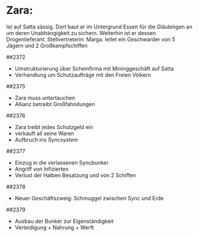 # Zara:
Ist auf Satta sässig.
Dort baut er im Untergrund Essen für die Gläubingen an um deren 
Unabhängigkeit zu sichern. Weiterhin ist er dessen Drogenlieferant.
Stellvertreterin: Marga.
leitet ein Geschwarder von 5 Jägern und 2 Großkampfschiffen



##2372
- Umstrukturierung über Scheinfirma mit Mininggeschäft auf Satta
- Verhandlung um Schutzaufträge mit den Freien Völkern

##2375
- Zara muss untertauchen
- Allianz betreibt Großfahndungen 

##2376
- Zara treibt jedes Schutzgeld ein 
- verkauft all seine Waren
- Aufbruch ins Syncsystem

##2377
- Einzug in die verlassenen Syncbunker
- Angriff von Infizierten
- Verlust der Halben Besatzung und von 2 Schiffen


##2378
- Neuer Geschäftszweig: Schmuggel zwischen Sync und Erde

##2379
- Ausbau der Bunker zur Eigenständigkeit
- Verteidigung + Nahrung + Werft 